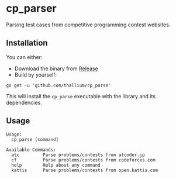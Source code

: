 # cp_parser
Parsing test cases from competitive programming contest websites.

## Installation

You can either:
- Download the binary from [Release](https://github.com/thallium/cp_parse/releases)
- Build by yourself:

`go get -u 'github.com/thallium/cp_parse'`

This will install the `cp_parse` executable with the library and its dependencies.

## Usage
```
Usage:
  cp_parse [command]

Available Commands:
  atc         Parse problems/contests from atcoder.jp
  cf          Parse problems/contests from codeforces.com
  help        Help about any command
  kattis      Parse problems/contests from open.kattis.com
 ```
